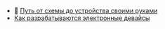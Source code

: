 - 🔗 [Путь от схемы до устройства своими руками](https://enabledevice.ru/masterskaya/put-ot-shemy-do-ustrojstva-chast-1-navesnoj-montazh/)
- [Как разрабатываются электронные девайсы](https://habr.com/ru/articles/858320/)